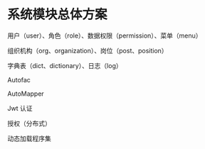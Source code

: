 # 系统模块总体方案



用户（user）、角色（role）、数据权限（permission）、菜单（menu）

组织机构（org、organization）、岗位（post、position）

字典表（dict、dictionary）、日志（log）



Autofac

AutoMapper

Jwt 认证

授权（分布式）

动态加载程序集

